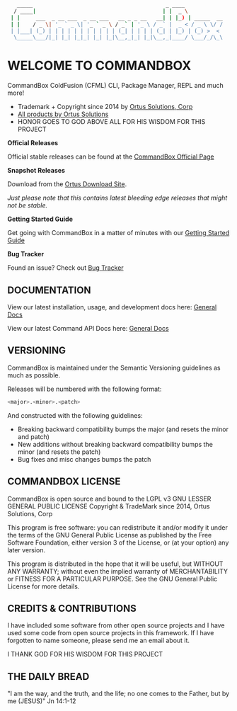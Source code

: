 ``` bash
   _____                                          _ ____
  / ____|                                        | |  _ \
 | |     ___  _ __ ___  _ __ ___   __ _ _ __   __| | |_) | _____  __
 | |    / _ \| '_ ` _ \| '_ ` _ \ / _` | '_ \ / _` |  _ < / _ \ \/ /
 | |___| (_) | | | | | | | | | | | (_| | | | | (_| | |_) | (_) >  <
  \_____\___/|_| |_| |_|_| |_| |_|\__,_|_| |_|\__,_|____/ \___/_/\_\
```

# WELCOME TO COMMANDBOX

CommandBox ColdFusion (CFML) CLI, Package Manager, REPL and much more!

* Trademark + Copyright since 2014 by [Ortus Solutions, Corp](http://www.ortussolutions.com)
* [All products by Ortus Solutions](http://www.ortussolutions.com/products)
* HONOR GOES TO GOD ABOVE ALL FOR HIS WISDOM FOR THIS PROJECT

**Official Releases**

Official stable releases can be found at the [CommandBox Official Page](http://www.ortussolutions.com/products/commandbox#download)

**Snapshot Releases**

Download from the [Ortus Download Site](https://downloads.ortussolutions.com/#/ortussolutions/commandbox/).

*Just please note that this contains latest bleeding edge releases that might not be stable.*

**Getting Started Guide**

Get going with CommandBox in a matter of minutes with our [Getting Started Guide](http://ortus.gitbooks.io/commandbox-documentation/content/getting_started_guide.html)

**Bug Tracker**

Found an issue? Check out [Bug Tracker](https://ortussolutions.atlassian.net/browse/COMMANDBOX)


## DOCUMENTATION

View our latest installation, usage, and development docs here:
[General Docs](http://www.ortussolutions.com/products/commandbox/docs)

View our latest Command API Docs here:
[General Docs](http://apidocs.ortussolutions.com/commandbox/current)

## VERSIONING

CommandBox is maintained under the Semantic Versioning guidelines as much as possible.

Releases will be numbered with the following format:

``` bash
<major>.<minor>.<patch>
```

And constructed with the following guidelines:

* Breaking backward compatibility bumps the major (and resets the minor and patch)
* New additions without breaking backward compatibility bumps the minor (and resets the patch)
* Bug fixes and misc changes bumps the patch

## COMMANDBOX LICENSE

CommandBox is open source and bound to the LGPL v3 GNU LESSER GENERAL PUBLIC LICENSE Copyright & TradeMark since 2014, Ortus Solutions, Corp

This program is free software: you can redistribute it and/or modify it under the terms of the GNU General Public License as published by the Free Software Foundation, either version 3 of the License, or (at your option) any later version.

This program is distributed in the hope that it will be useful, but WITHOUT ANY WARRANTY; without even the implied warranty of MERCHANTABILITY or FITNESS FOR A PARTICULAR PURPOSE.  See the GNU General Public License for more details.

## CREDITS & CONTRIBUTIONS

I have included some software from other open source projects and I have used some code from open source projects in this framework. If I have forgotten to name someone, please send me an email about it.

I THANK GOD FOR HIS WISDOM FOR THIS PROJECT

## THE DAILY BREAD

"I am the way, and the truth, and the life; no one comes to the Father, but by me (JESUS)" Jn 14:1-12
